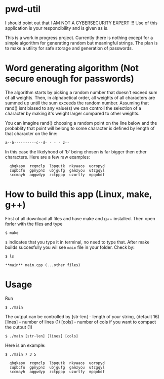 # pwd-util
I should point out that I AM NOT A CYBERSECURITY EXPERT !!! Use of this application is your responcibility and is given as is.

This is a work in progress project. Currently there is nothing except for a simple algorithm for generating random but meaningful strings. The plan is to make a utility for safe storage and generation of passwords.

# Word generating algorithm (Not secure enough for passwords)
The algorithm starts by picking a random number that doesn't exceed sum of all weights. Then, in alphabetical order, all weights of all characters are summed up untill the sum exceeds the random number. Assuming that rand() isnt biased to any value(s) we can controll the selection of a character by making it's weight larger compared to other weights.

You can imagine rand() choosing a random point on the line below and the probablity that point will belong to some character is defined by length of that character on the line:

```a--b----------c--d- - - - z--```

In this case the likelyhood of 'b' being chosen is far bigger then other characters. Here are a few raw examples:
```
  qbgkapo  rxgmclp  lbpqutk  nkyaaos  uoropyd
  zupbcfu  gpnypnz  ubjgufg  ganzyou  utzgqyl
  sccmayh  aqgwdyp  zctpppp  uzurtfy  mpqobdf
```

# How to build this app (Linux, make, g++)
First of all download all files and have make and g++ installed.
Then open forler with the files and type
```
$ make
```
```$``` indicates that you type it in terminal, no need to type that.
After make builds succesfully you wil see ```main``` file in your folder. Check by:
```
$ ls
```
```
**main** main.cpp (...other files)
```
# Usage
Run
```
$ ./main
```
The output can be controlled by
[str-len] - length of your string, (default 16)
[lines] - number of lines (1)
[cols] - number of cols if you want to compact the output (1)
```
$ ./main [str-len] [lines] [cols]
```
Here is an example:
```
$ ./main 7 3 5

  qbgkapo  rxgmclp  lbpqutk  nkyaaos  uoropyd
  zupbcfu  gpnypnz  ubjgufg  ganzyou  utzgqyl
  sccmayh  aqgwdyp  zctpppp  uzurtfy  mpqobdf
```
